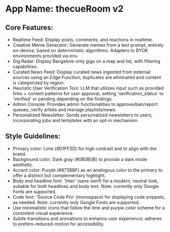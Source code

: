 # **App Name**: thecueRoom v2

## Core Features:

- Realtime Feed: Display posts, comments, and reactions in realtime.
- Creative Meme Generator: Generate memes from a text prompt, entirely on-device, based on deterministic algorithms. Adapters to BYOK environments provided via env.
- Gig Radar: Display Bangalore-only gigs on a map and list, with filtering capabilities.
- Curated News Feed: Display curated news ingested from external sources using an Edge Function; duplicates are eliminated and content is categorized by region.
- Heuristic User Verification Tool: LLM that utilizes input such as provided links + content patterns for user approval, setting 'verification_status' to 'verified' or pending depending on the findings.
- Admin Console: Provides admin functionalities to approve/ban/report queues, verify artists and manage playlists/news.
- Personalized Newsletter: Sends personalized newsletters to users, incorporating jobs and templates with an opt-in mechanism.

## Style Guidelines:

- Primary color: Lime (#D1FF3D) for high contrast and to align with the brand.
- Background color: Dark gray (#0B0B0B) to provide a dark mode aesthetic.
- Accent color: Purple (#873BBF) as an analogous color to the primary to offer a distinct but complementary highlight.
- Body and headline font: 'Inter' (sans-serif) for a modern, neutral look, suitable for both headlines and body text. Note: currently only Google Fonts are supported.
- Code font: 'Source Code Pro' (monospace) for displaying code snippets, as needed. Note: currently only Google Fonts are supported.
- Use minimalistic icons that follow the lime and purple color scheme for a consistent visual experience.
- Subtle transitions and animations to enhance user experience; adheres to prefers-reduced-motion for accessibility.